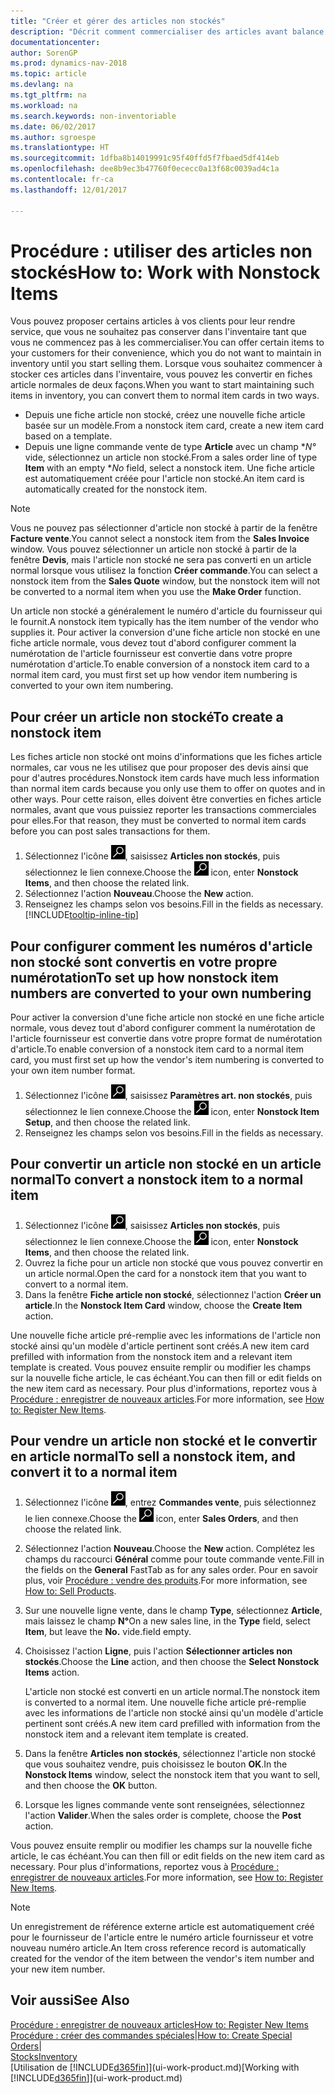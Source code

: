 ```yaml
---
title: "Créer et gérer des articles non stockés"
description: "Décrit comment commercialiser des articles avant balance stock ou des articles qui ne sont pas mis à jour dans votre inventaire."
documentationcenter: 
author: SorenGP
ms.prod: dynamics-nav-2018
ms.topic: article
ms.devlang: na
ms.tgt_pltfrm: na
ms.workload: na
ms.search.keywords: non-inventoriable
ms.date: 06/02/2017
ms.author: sgroespe
ms.translationtype: HT
ms.sourcegitcommit: 1dfba8b14019991c95f40ffd5f7fbaed5df414eb
ms.openlocfilehash: dee8b9ec3b47760f0ececc0a13f68c0039ad4c1a
ms.contentlocale: fr-ca
ms.lasthandoff: 12/01/2017

---
```

# <a name="how-to-work-with-nonstock-items"></a><span data-ttu-id="75f1b-103">Procédure : utiliser des articles non stockés</span><span class="sxs-lookup"><span data-stu-id="75f1b-103">How to: Work with Nonstock Items</span></span>
<span data-ttu-id="75f1b-104">Vous pouvez proposer certains articles à vos clients pour leur rendre service, que vous ne souhaitez pas conserver dans l'inventaire tant que vous ne commencez pas à les commercialiser.</span><span class="sxs-lookup"><span data-stu-id="75f1b-104">You can offer certain items to your customers for their convenience, which you do not want to maintain in inventory until you start selling them.</span></span> <span data-ttu-id="75f1b-105">Lorsque vous souhaitez commencer à stocker ces articles dans l'inventaire, vous pouvez les convertir en fiches article normales de deux façons.</span><span class="sxs-lookup"><span data-stu-id="75f1b-105">When you want to start maintaining such items in inventory, you can convert them to normal item cards in two ways.</span></span>

* <span data-ttu-id="75f1b-106">Depuis une fiche article non stocké, créez une nouvelle fiche article basée sur un modèle.</span><span class="sxs-lookup"><span data-stu-id="75f1b-106">From a nonstock item card, create a new item card based on a template.</span></span>
* <span data-ttu-id="75f1b-107">Depuis une ligne commande vente de type **Article** avec un champ **N°* vide, sélectionnez un article non stocké.</span><span class="sxs-lookup"><span data-stu-id="75f1b-107">From a sales order line of type **Item** with an empty **No* field, select a nonstock item.</span></span> <span data-ttu-id="75f1b-108">Une fiche article est automatiquement créée pour l'article non stocké.</span><span class="sxs-lookup"><span data-stu-id="75f1b-108">An item card is automatically created for the nonstock item.</span></span>

> [!NOTE]  
>   <span data-ttu-id="75f1b-109">Vous ne pouvez pas sélectionner d'article non stocké à partir de la fenêtre **Facture vente**.</span><span class="sxs-lookup"><span data-stu-id="75f1b-109">You cannot select a nonstock item from the **Sales Invoice** window.</span></span> <span data-ttu-id="75f1b-110">Vous pouvez sélectionner un article non stocké à partir de la fenêtre **Devis**, mais l'article non stocké ne sera pas converti en un article normal lorsque vous utilisez la fonction **Créer commande**.</span><span class="sxs-lookup"><span data-stu-id="75f1b-110">You can select a nonstock item from the **Sales Quote** window, but the nonstock item will not be converted to a normal item when you use the **Make Order** function.</span></span>

<span data-ttu-id="75f1b-111">Un article non stocké a généralement le numéro d'article du fournisseur qui le fournit.</span><span class="sxs-lookup"><span data-stu-id="75f1b-111">A nonstock item typically has the item number of the vendor who supplies it.</span></span> <span data-ttu-id="75f1b-112">Pour activer la conversion d'une fiche article non stocké en une fiche article normale, vous devez tout d'abord configurer comment la numérotation de l'article fournisseur est convertie dans votre propre numérotation d'article.</span><span class="sxs-lookup"><span data-stu-id="75f1b-112">To enable conversion of a nonstock item card to a normal item card, you must first set up how vendor item numbering is converted to your own item numbering.</span></span>   

## <a name="to-create-a-nonstock-item"></a><span data-ttu-id="75f1b-113">Pour créer un article non stocké</span><span class="sxs-lookup"><span data-stu-id="75f1b-113">To create a nonstock item</span></span>
<span data-ttu-id="75f1b-114">Les fiches article non stocké ont moins d'informations que les fiches article normales, car vous ne les utilisez que pour proposer des devis ainsi que pour d'autres procédures.</span><span class="sxs-lookup"><span data-stu-id="75f1b-114">Nonstock item cards have much less information than normal item cards because you only use them to offer on quotes and in other ways.</span></span> <span data-ttu-id="75f1b-115">Pour cette raison, elles doivent être converties en fiches article normales, avant que vous puissiez reporter les transactions commerciales pour elles.</span><span class="sxs-lookup"><span data-stu-id="75f1b-115">For that reason, they must be converted to normal item cards before you can post sales transactions for them.</span></span>

1. <span data-ttu-id="75f1b-116">Sélectionnez l'icône ![Page ou état pour la recherche](media/ui-search/search_small.png "icône Page ou état pour la recherche"), saisissez **Articles non stockés**, puis sélectionnez le lien connexe.</span><span class="sxs-lookup"><span data-stu-id="75f1b-116">Choose the ![Search for Page or Report](media/ui-search/search_small.png "Search for Page or Report icon") icon, enter **Nonstock Items**, and then choose the related link.</span></span>
2. <span data-ttu-id="75f1b-117">Sélectionnez l'action **Nouveau**.</span><span class="sxs-lookup"><span data-stu-id="75f1b-117">Choose the **New** action.</span></span>
3. <span data-ttu-id="75f1b-118">Renseignez les champs selon vos besoins.</span><span class="sxs-lookup"><span data-stu-id="75f1b-118">Fill in the fields as necessary.</span></span> [!INCLUDE[tooltip-inline-tip](includes/tooltip-inline-tip_md.md)]

## <a name="to-set-up-how-nonstock-item-numbers-are-converted-to-your-own-numbering"></a><span data-ttu-id="75f1b-119">Pour configurer comment les numéros d'article non stocké sont convertis en votre propre numérotation</span><span class="sxs-lookup"><span data-stu-id="75f1b-119">To set up how nonstock item numbers are converted to your own numbering</span></span>
<span data-ttu-id="75f1b-120">Pour activer la conversion d'une fiche article non stocké en une fiche article normale, vous devez tout d'abord configurer comment la numérotation de l'article fournisseur est convertie dans votre propre format de numérotation d'article.</span><span class="sxs-lookup"><span data-stu-id="75f1b-120">To enable conversion of a nonstock item card to a normal item card, you must first set up how the vendor's item numbering is converted to your own item number format.</span></span>

1. <span data-ttu-id="75f1b-121">Sélectionnez l'icône ![Page ou état pour la recherche](media/ui-search/search_small.png "icône Page ou état pour la recherche"), saisissez **Paramètres art. non stockés**, puis sélectionnez le lien connexe.</span><span class="sxs-lookup"><span data-stu-id="75f1b-121">Choose the ![Search for Page or Report](media/ui-search/search_small.png "Search for Page or Report icon") icon, enter **Nonstock Item Setup**, and then choose the related link.</span></span>
2. <span data-ttu-id="75f1b-122">Renseignez les champs selon vos besoins.</span><span class="sxs-lookup"><span data-stu-id="75f1b-122">Fill in the fields as necessary.</span></span>

## <a name="to-convert-a-nonstock-item-to-a-normal-item"></a><span data-ttu-id="75f1b-123">Pour convertir un article non stocké en un article normal</span><span class="sxs-lookup"><span data-stu-id="75f1b-123">To convert a nonstock item to a normal item</span></span>
1. <span data-ttu-id="75f1b-124">Sélectionnez l'icône ![Page ou état pour la recherche](media/ui-search/search_small.png "icône Page ou état pour la recherche"), saisissez **Articles non stockés**, puis sélectionnez le lien connexe.</span><span class="sxs-lookup"><span data-stu-id="75f1b-124">Choose the ![Search for Page or Report](media/ui-search/search_small.png "Search for Page or Report icon") icon, enter **Nonstock Items**, and then choose the related link.</span></span>
2. <span data-ttu-id="75f1b-125">Ouvrez la fiche pour un article non stocké que vous pouvez convertir en un article normal.</span><span class="sxs-lookup"><span data-stu-id="75f1b-125">Open the card for a nonstock item that you want to convert to a normal item.</span></span>
3. <span data-ttu-id="75f1b-126">Dans la fenêtre **Fiche article non stocké**, sélectionnez l'action **Créer un article**.</span><span class="sxs-lookup"><span data-stu-id="75f1b-126">In the **Nonstock Item Card** window, choose the **Create Item** action.</span></span>

<span data-ttu-id="75f1b-127">Une nouvelle fiche article pré-remplie avec les informations de l'article non stocké ainsi qu'un modèle d'article pertinent sont créés.</span><span class="sxs-lookup"><span data-stu-id="75f1b-127">A new item card prefilled with information from the nonstock item and a relevant item template is created.</span></span> <span data-ttu-id="75f1b-128">Vous pouvez ensuite remplir ou modifier les champs sur la nouvelle fiche article, le cas échéant.</span><span class="sxs-lookup"><span data-stu-id="75f1b-128">You can then fill or edit fields on the new item card as necessary.</span></span> <span data-ttu-id="75f1b-129">Pour plus d'informations, reportez vous à [Procédure : enregistrer de nouveaux articles](inventory-how-register-new-items.md).</span><span class="sxs-lookup"><span data-stu-id="75f1b-129">For more information, see [How to: Register New Items](inventory-how-register-new-items.md).</span></span>

## <a name="to-sell-a-nonstock-item-and-convert-it-to-a-normal-item"></a><span data-ttu-id="75f1b-130">Pour vendre un article non stocké et le convertir en article normal</span><span class="sxs-lookup"><span data-stu-id="75f1b-130">To sell a nonstock item, and convert it to a normal item</span></span>
1. <span data-ttu-id="75f1b-131">Sélectionnez l'icône ![Page ou état pour la recherche](media/ui-search/search_small.png "Page ou état pour la recherche"), entrez **Commandes vente**, puis sélectionnez le lien connexe.</span><span class="sxs-lookup"><span data-stu-id="75f1b-131">Choose the ![Search for Page or Report](media/ui-search/search_small.png "Search for Page or Report icon") icon, enter **Sales Orders**, and then choose the related link.</span></span>
2. <span data-ttu-id="75f1b-132">Sélectionnez l'action **Nouveau**.</span><span class="sxs-lookup"><span data-stu-id="75f1b-132">Choose the **New** action.</span></span> <span data-ttu-id="75f1b-133">Complétez les champs du raccourci **Général** comme pour toute commande vente.</span><span class="sxs-lookup"><span data-stu-id="75f1b-133">Fill in the fields on the **General** FastTab as for any sales order.</span></span> <span data-ttu-id="75f1b-134">Pour en savoir plus, voir [Procédure : vendre des produits](sales-how-sell-products.md).</span><span class="sxs-lookup"><span data-stu-id="75f1b-134">For more information, see [How to: Sell Products](sales-how-sell-products.md).</span></span>
3. <span data-ttu-id="75f1b-135">Sur une nouvelle ligne vente, dans le champ **Type**, sélectionnez **Article**, mais laissez le champ **N°**</span><span class="sxs-lookup"><span data-stu-id="75f1b-135">On a new sales line, in the **Type** field, select **Item**, but leave the **No.**</span></span> <span data-ttu-id="75f1b-136">vide.</span><span class="sxs-lookup"><span data-stu-id="75f1b-136">field empty.</span></span>
4. <span data-ttu-id="75f1b-137">Choisissez l'action **Ligne**, puis l'action **Sélectionner articles non stockés**.</span><span class="sxs-lookup"><span data-stu-id="75f1b-137">Choose the **Line** action, and then choose the **Select Nonstock Items** action.</span></span>

    <span data-ttu-id="75f1b-138">L'article non stocké est converti en un article normal.</span><span class="sxs-lookup"><span data-stu-id="75f1b-138">The nonstock item is converted to a normal item.</span></span> <span data-ttu-id="75f1b-139">Une nouvelle fiche article pré-remplie avec les informations de l'article non stocké ainsi qu'un modèle d'article pertinent sont créés.</span><span class="sxs-lookup"><span data-stu-id="75f1b-139">A new item card prefilled with information from the nonstock item and a relevant item template is created.</span></span>
5. <span data-ttu-id="75f1b-140">Dans la fenêtre **Articles non stockés**, sélectionnez l'article non stocké que vous souhaitez vendre, puis choisissez le bouton **OK**.</span><span class="sxs-lookup"><span data-stu-id="75f1b-140">In the **Nonstock Items** window, select the nonstock item that you want to sell, and then choose the **OK** button.</span></span>
6. <span data-ttu-id="75f1b-141">Lorsque les lignes commande vente sont renseignées, sélectionnez l'action **Valider**.</span><span class="sxs-lookup"><span data-stu-id="75f1b-141">When the sales order is complete, choose the **Post** action.</span></span>

<span data-ttu-id="75f1b-142">Vous pouvez ensuite remplir ou modifier les champs sur la nouvelle fiche article, le cas échéant.</span><span class="sxs-lookup"><span data-stu-id="75f1b-142">You can then fill or edit fields on the new item card as necessary.</span></span> <span data-ttu-id="75f1b-143">Pour plus d'informations, reportez vous à [Procédure : enregistrer de nouveaux articles](inventory-how-register-new-items.md).</span><span class="sxs-lookup"><span data-stu-id="75f1b-143">For more information, see [How to: Register New Items](inventory-how-register-new-items.md).</span></span>

> [!NOTE]  
>   <span data-ttu-id="75f1b-144">Un enregistrement de référence externe article est automatiquement créé pour le fournisseur de l'article entre le numéro article fournisseur et votre nouveau numéro article.</span><span class="sxs-lookup"><span data-stu-id="75f1b-144">An Item cross reference record is automatically created for the vendor of the item between the vendor's item number and your new item number.</span></span>

## <a name="see-also"></a><span data-ttu-id="75f1b-145">Voir aussi</span><span class="sxs-lookup"><span data-stu-id="75f1b-145">See Also</span></span>
[<span data-ttu-id="75f1b-146">Procédure : enregistrer de nouveaux articles</span><span class="sxs-lookup"><span data-stu-id="75f1b-146">How to: Register New Items</span></span>](inventory-how-register-new-items.md)  
<span data-ttu-id="75f1b-147">[Procédure : créer des commandes spéciales](sales-how-to-create-special-orders.md)|</span><span class="sxs-lookup"><span data-stu-id="75f1b-147">[How to: Create Special Orders](sales-how-to-create-special-orders.md)|</span></span>  
[<span data-ttu-id="75f1b-148">Stocks</span><span class="sxs-lookup"><span data-stu-id="75f1b-148">Inventory</span></span>](inventory-manage-inventory.md)  
<span data-ttu-id="75f1b-149">[Utilisation de [!INCLUDE[d365fin](includes/d365fin_md.md)]](ui-work-product.md)</span><span class="sxs-lookup"><span data-stu-id="75f1b-149">[Working with [!INCLUDE[d365fin](includes/d365fin_md.md)]](ui-work-product.md)</span></span>

